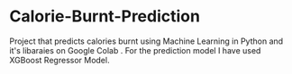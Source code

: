 # Calorie-Burnt-Prediction
Project that predicts calories burnt using Machine Learning in Python and it's libaraies on Google Colab . For the prediction model I have used XGBoost Regressor Model.
 
